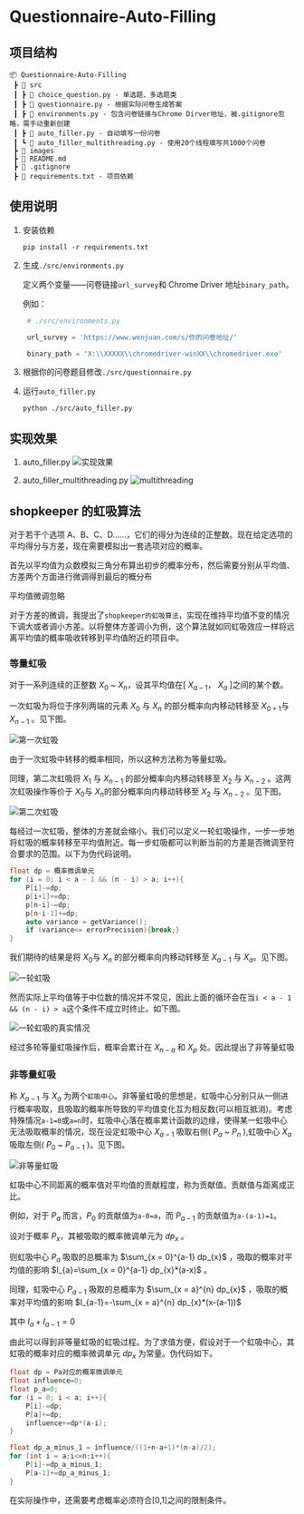 # Questionnaire-Auto-Filling

## 项目结构

```
📦 Questionnaire-Auto-Filling
 ┣ 📂 src
 ┃ ┣ 📜 choice_question.py - 单选题、多选题类
 ┃ ┣ 📜 questionnaire.py - 根据实际问卷生成答案
 ┃ ┣ 📜 environments.py - 包含问卷链接与Chrome Dirver地址，被.gitignore忽略，需手动重新创建
 ┃ ┣ 📜 auto_filler.py - 自动填写一份问卷
 ┃ ┗ 📜 auto_filler_multithreading.py - 使用20个线程填写共1000个问卷
 ┣ 📂 images
 ┣ 📜 README.md
 ┣ 📜 .gitignore
 ┣ 📜 requirements.txt - 项目依赖
```

## 使用说明

1. 安装依赖

   ```shell
   pip install -r requirements.txt
   ```

2. 生成`./src/environments.py`

   定义两个变量——问卷链接`url_survey`和 Chrome Driver 地址`binary_path`。

   例如：

   ```python
    # ./src/environments.py

    url_survey = 'https://www.wenjuan.com/s/你的问卷地址/'

    binary_path = 'X:\\XXXXX\\chromedriver-winXX\\chromedriver.exe'
   ```

3. 根据你的问卷题目修改`./src/questionnaire.py`

4. 运行`auto_filler.py`

   ```shell
   python ./src/auto_filler.py
   ```

## 实现效果

1. auto_filler.py
   ![实现效果](./images/snapshot.gif)

2. auto_filler_multithreading.py
   ![multithreading](./images/multithreading.png)

## shopkeeper 的虹吸算法

对于若干个选项 A、B、C、D......，它们的得分为连续的正整数。现在给定选项的平均得分与方差，现在需要模拟出一套选项对应的概率。

首先以平均值为众数模拟三角分布算出初步的概率分布，然后需要分别从平均值、方差两个方面进行微调得到最后的概分布

平均值微调忽略

对于方差的微调，我提出了`shopkeeper的虹吸算法`，实现在维持平均值不变的情况下调大或者调小方差。以将整体方差调小为例，这个算法就如同虹吸效应一样将远离平均值的概率吸收转移到平均值附近的项目中。

### 等量虹吸

对于一系列连续的正整数 $X_{0}$ ~ $X_{n}$，设其平均值在[ $X_{a-1}$， $X_{a}$ ]之间的某个数。

一次虹吸为将位于序列两端的元素 $X_{0}$ 与 $X_{n}$ 的部分概率向内移动转移至 $X_{0+1}$与 $X_{n-1}$ 。见下图。

![第一次虹吸](./images/1st_step.png)

由于一次虹吸中转移的概率相同，所以这种方法称为等量虹吸。

同理，第二次虹吸将 $X_{1}$ 与 $X_{n-1}$ 的部分概率向内移动转移至 $X_{2}$ 与 $X_{n-2}$ 。这两次虹吸操作等价于 $X_{0}$与 $X_{n}$的部分概率向内移动转移至 $X_{2}$ 与 $X_{n-2}$ 。见下图。

![第二次虹吸](./images/2rd_step.png)

每经过一次虹吸，整体的方差就会缩小。我们可以定义一轮虹吸操作，一步一步地将虹吸的概率转移至平均值附近。每一步虹吸都可以判断当前的方差是否微调至符合要求的范围。以下为伪代码说明。

```c++
float dp = 概率微调单元
for (i = 0; i < a - 1 && (n - i) > a; i++){
    P[i]-=dp;
    p[i+1]+=dp;
    p[n-i]-=dp;
    p[n-i-1]+=dp;
    auto variance = getVariance();
    if (variance<= errorPrecision){break;}
}
```

我们期待的结果是将 $X_{0}$与 $X_{n}$ 的部分概率向内移动转移至 $X_{a-1}$ 与 $X_{a}$。见下图。

![一轮虹吸](./images/1st_round.png)

然而实际上平均值等于中位数的情况并不常见，因此上面的循环会在当`i < a - 1 && (n - i) > a`这个条件不成立时终止。如下图。

![一轮虹吸的真实情况](./images/1st_round_true.png)

经过多轮等量虹吸操作后，概率会累计在 $X_{n-a}$ 和 $X_{p}$ 处。因此提出了非等量虹吸

### 非等量虹吸

称 $X_{a-1}$ 与 $X_{a}$ 为两个`虹吸中心`。非等量虹吸的思想是，虹吸中心分别只从一侧进行概率吸取，且吸取的概率所导致的平均值变化互为相反数(可以相互抵消)。考虑特殊情况`a-1=0`或`a=n`时，虹吸中心落在概率累计函数的边缘，使得某一虹吸中心无法吸取概率的情况，现在设定虹吸中心 $X_{a-1}$ 吸取右侧( $P_{a}$ ~ $P_{n}$ ),虹吸中心 $X_{a}$ 吸取左侧( $P_{0}$ ~ $P_{a-1}$ )。见下图。

![非等量虹吸](./images/unequal.png)

虹吸中心不同距离的概率值对平均值的贡献程度，称为贡献值。贡献值与距离成正比。

例如，对于 $P_{a}$ 而言，$P_{0}$ 的贡献值为`a-0=a`，而 $P_{a-1}$ 的贡献值为`a-(a-1)=1`。

设对于概率 $P_{x}$，其被吸取的概率微调单元为 $dp_{x}$ 。

则虹吸中心 $P_{a}$ 吸取的总概率为 $\sum_{x = 0}^{a-1} dp_{x}$ ，吸取的概率对平均值的影响 $I_{a}=\sum_{x = 0}^{a-1} dp_{x}*(a-x)$ 。

同理，虹吸中心 $P_{a-1}$ 吸取的总概率为 $\sum_{x = a}^{n} dp_{x}$ ，吸取的概率对平均值的影响 $I_{a-1}=-\sum_{x = a}^{n} dp_{x}*(x-(a-1))$

其中 $I_{a}+I_{a-1}=0$

由此可以得到非等量虹吸的虹吸过程。为了求值方便，假设对于一个虹吸中心，其虹吸的概率对应的概率微调单元 $dp_{x}$ 为常量。伪代码如下。

```cpp
float dp = Pa对应的概率微调单元
float influence=0;
float p_a=0;
for (i = 0; i < a; i++){
    P[i]-=dp;
    P[a]+=dp;
    influence+=dp*(a-i);
}

float dp_a_minus_1 = influence/((1+n-a+1)*(n-a)/2);
for (int i = a;i<=n;i++){
    P[i]-=dp_a_minus_1;
    P[a-1]+=dp_a_minus_1;
}
```

在实际操作中，还需要考虑概率必须符合[0,1]之间的限制条件。

